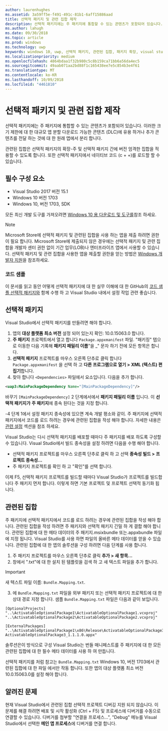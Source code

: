 ```yaml
---
author: laurenhughes
ms.assetid: 3a59ff5e-f491-491c-81b1-6aff15886aad
title: 선택적 패키지 및 관련 집합 제작
description: 선택적 패키지에는 주 패키지에 통합할 수 있는 콘텐츠가 포함되어 있습니다. 다운로드 가능한 콘텐츠(DLC)에서 크기 제한을 위해 대형 앱을 분할하거나, 원래 앱과의 분리를 위해 추가 콘텐츠를 배송하는 경우에 유용합니다.
ms.author: lahugh
ms.date: 09/30/2018
ms.topic: article
ms.prod: windows
ms.technology: uwp
keywords: windows 10, uwp, 선택적 패키지, 관련된 집합, 패키지 확장, visual studio
ms.localizationpriority: medium
ms.openlocfilehash: 4864bdaa1f32b980c5c8b159ca71bb6a56da4ec5
ms.sourcegitcommit: 49aab071aa2bd88f1c165438ee7e5c854b3e4f61
ms.translationtype: MT
ms.contentlocale: ko-KR
ms.lasthandoff: 10/09/2018
ms.locfileid: "4461810"
---
```

# <a name="optional-packages-and-related-set-authoring"></a>선택적 패키지 및 관련 집합 제작
선택적 패키지에는 주 패키지에 통합할 수 있는 콘텐츠가 포함되어 있습니다. 이러한 크기 제한에 대 한 대규모 앱 분할 다운로드 가능한 콘텐츠 (DLC)에 유용 하거나 추가 콘텐츠를 전달 하는 것에 대 한 원래 앱에서 분리 합니다.

관련된 집합은 선택적 패키지의 확장-주 및 선택적 패키지 간에 버전 엄격한 집합을 적용할 수 있도록 합니다. 또한 선택적 패키지에서 네이티브 코드 (c + +)를 로드할 할 수 있습니다. 

## <a name="prerequisites"></a>필수 구성 요소

- Visual Studio 2017 버전 15.1
- Windows 10 버전 1703
- Windows 10, 버전 1703, SDK

모든 최신 개발 도구를 가져오려면 [Windows 10 용 다운로드 및 도구를](https://developer.microsoft.com/windows/downloads)참조 하세요.

> [!NOTE]
> Microsoft Store에 선택적 패키지 및 관련된 집합을 사용 하는 앱을 제출 하려면 권한이 필요 합니다. Microsoft Store에 제출되지 않은 경우에는 선택적 패키지 및 관련 집합을 개발자 센터 권한 없이 기간 업무(LOB)나 엔터프라이즈 앱에서 사용할 수 있습니다. 선택적 패키지 및 관련 집합을 사용한 앱을 제출할 권한을 얻는 방법은 [Windows 개발자 지원](https://developer.microsoft.com/windows/support)을 참조하세요.

### <a name="code-sample"></a>코드 샘플
이 문서를 읽고 동안 어떻게 선택적 패키지에 대 한 실무 이해에 대 한 GitHub의 [코드 샘플 선택적 패키지와](https://github.com/AppInstaller/OptionalPackageSample) 함께 수행 하 고 Visual Studio 내에서 설정 작업 관련 좋습니다.

## <a name="optional-packages"></a>선택적 패키지
Visual Studio에서 선택적 패키지를 만들려면 해야 합니다.
1. 앱의 **대상 플랫폼 최소 버전** 설정 되어 있는지 확인: 10.0.15063.0 합니다.
2. **주 패키지** 프로젝트에서 열고 합니다 `Package.appxmanifest` 파일. "패키징" 탭으로 이동한 다음 기록해 **패키지 패밀리 이름**"을 _" 문자 하기 전에 모든 항목은 합니다.
3. **선택적 패키지** 프로젝트를 마우스 오른쪽 단추로 클릭 합니다 `Package.appxmanifest` 을 선택 하 고 **다른 프로그램으로 열기 > XML (텍스트) 편집기**합니다.
4. 찾아 합니다 `<Dependencies>` 파일에서 요소입니다. 다음을 추가 합니다.

```XML
<uap3:MainPackageDependency Name="[MainPackageDependency]"/>
```

바꾸기 `[MainPackageDependency]` 2 단계에서에서 **패키지 패밀리 이름** 입니다. 이 **선택적 패키지가** **주 패키지**에 종속 된다는 것을 지정 합니다.

-4 단계 1에서 설정 패키지 종속성에 있으면 계속 개발 평소와 같이. 주 패키지에 선택적 패키지에서 코드를 로드 하려는 경우에 관련된 집합을 작성 해야 합니다. 자세한 내용은 [관련 설정](#related_sets) 섹션을 참조 하세요.

Visual Studio는 다시 선택적 패키지를 배포할 때마다 주 패키지를 배포 하도록 구성할 수 있습니다. Visual Studio에서 빌드 종속성을 설정 하려면 다음을 수행 해야 합니다.

- 선택적 패키지 프로젝트를 마우스 오른쪽 단추로 클릭 하 고 선택 **종속성 빌드 > 프로젝트 종속성...**
- 주 패키지 프로젝트를 확인 하 고 "확인"를 선택 합니다. 

이제 F5, 선택적 패키지 프로젝트를 빌드할 때마다 Visual Studio가 프로젝트를 빌드합니다 주 패키지 먼저 합니다. 이렇게 하면 기본 프로젝트 및 프로젝트 선택적 동기화 됩니다.

## 관련된 집합<a name="related_sets"></a>

주 패키지에 선택적 패키지에서 코드를 로드 하려는 경우에 관련된 집합을 작성 해야 합니다. 관련된 집합을 작성 하려면 주 패키지와 선택적 패키지 긴밀 하 게 결합 해야 합니다. 관련된 집합에 대 한 메타 데이터의 주 패키지.msixbundle 또는.appxbundle 파일에 지정 됩니다. Visual Studio를 사용 하면 파일의 올바른 메타 데이터를 얻을 수 있습니다. 관련된 집합에 대 한 앱의 솔루션을 구성 하려면 다음 단계를 사용 합니다.

1. 주 패키지 프로젝트를 마우스 오른쪽 단추로 클릭 **추가 > 새 항목...**
2. 창에서 ".txt"에 대 한 설치 된 템플릿을 검색 하 고 새 텍스트 파일을 추가 합니다.
> [!IMPORTANT]
> 새 텍스트 파일 이름: `Bundle.Mapping.txt`.
3. 에 `Bundle.Mapping.txt` 파일을 외부 패키지 또는 선택적 패키지 프로젝트에 대 한 상대 경로 지정 합니다. 샘플 `Bundle.Mapping.txt` 파일은 다음과 같이 보입니다.

```syntax
[OptionalProjects]
"..\ActivatableOptionalPackage1\ActivatableOptionalPackage1.vcxproj"
"..\ActivatableOptionalPackage2\ActivatableOptionalPackage2.vcxproj"

[ExternalPackages]
"..\ActivatableOptionalPackage1\x86\Release\ActivatableOptionalPackage3_1.1.1.0\ ActivatableOptionalPackage3_1.1.1.0.appx"
```

솔루션은이 방식으로 구성 Visual Studio는 번들 매니페스트를 주 패키지에 대 한 모든 관련된 집합에 대 한 필수 메타 데이터를 사용 하 여 만듭니다. 

선택적 패키지를 처럼 참고는 `Bundle.Mapping.txt` Windows 10, 버전 1703에서 관련된 집합에 대 한 파일 에서만 작동 합니다. 또한 앱의 대상 플랫폼 최소 버전 10.0.15063.0를 설정 해야 합니다.

## 알려진 문제<a name="known_issues"></a>

현재 Visual Studio에서 관련된 집합 선택적 프로젝트 디버깅 지원 되지 않습니다. 이 문제를 해결 하려면 배포 및 시작 활성화 (Ctrl + F5) 및 프로세스에 디버거를 수동으로 연결할 수 있습니다. 디버거를 첨부할 "연결을 프로세스...", "Debug" 메뉴를 Visual Studio에서 선택한 **메인 앱 프로세스**에 디버거를 연결 합니다.